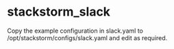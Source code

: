 # stackstorm_slack

Copy the example configuration in slack.yaml to /opt/stackstorm/configs/slack.yaml and edit as required.

